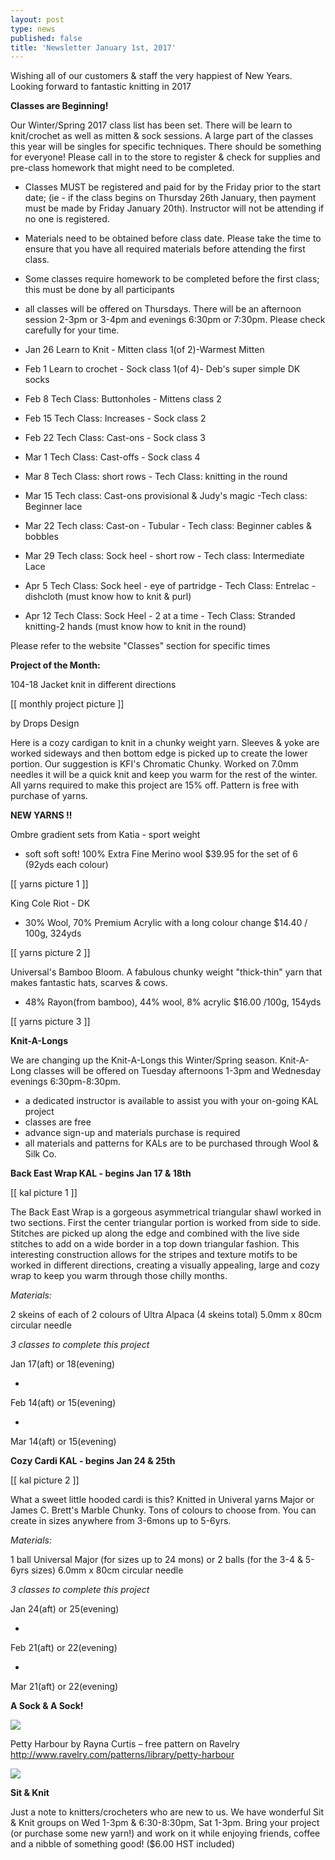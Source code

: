 ```yaml
---
layout: post
type: news
published: false
title: 'Newsletter January 1st, 2017'
---
```

Wishing all of our customers & staff the very happiest of New Years. Looking forward to fantastic knitting in 2017

**Classes are Beginning!**

Our Winter/Spring 2017 class list has been set. There will be learn to knit/crochet as well as mitten & sock sessions.  A large part of the classes this year will be singles for specific techniques. There should be something for everyone!  Please call in to the store to register & check for supplies and pre-class homework that might need to be completed.  

- Classes MUST  be registered and paid for by the Friday prior to the start date; (ie - if the class begins on Thursday 26th January, then payment must be made by Friday January 20th).  Instructor will not be attending if no one is registered.
- Materials need to be obtained before class date.  Please take the time to ensure that you have all required materials before attending the first class.
- Some classes require homework to be completed before the first class; this must be done by all participants
- all classes will be offered on Thursdays. There will be an afternoon session 2-3pm or 3-4pm and evenings 6:30pm or 7:30pm. Please check carefully for your time.


- Jan 26  Learn to Knit - Mitten class 1(of 2)-Warmest Mitten
- Feb 1  Learn to crochet - Sock class 1(of 4)- Deb's super simple DK socks
- Feb 8  Tech Class: Buttonholes - Mittens class 2
- Feb 15  Tech Class: Increases - Sock class 2
- Feb 22  Tech Class: Cast-ons - Sock class 3
- Mar 1   Tech Class: Cast-offs - Sock class 4
- Mar 8   Tech Class: short rows - Tech Class: knitting in the round
- Mar 15  Tech class: Cast-ons provisional & Judy's magic -Tech class: Beginner lace
- Mar 22  Tech class: Cast-on - Tubular - Tech class: Beginner cables & bobbles
- Mar 29  Tech class: Sock heel - short row - Tech class: Intermediate Lace
- Apr 5     Tech Class: Sock heel - eye of partridge - Tech Class: Entrelac - dishcloth (must know how to knit & purl)
- Apr 12   Tech Class: Sock Heel - 2 at a time - Tech Class: Stranded knitting-2 hands (must know how to knit in the round)

Please refer to the website "Classes" section for specific times

**Project of the Month:**

104-18 Jacket knit in different directions

[[ monthly project picture ]]

by Drops Design

Here is a cozy cardigan to knit in a chunky weight yarn. Sleeves & yoke are worked sideways and then bottom edge is picked up to create the lower portion.  Our suggestion is KFI's Chromatic Chunky.  Worked on 7.0mm needles it will be a quick knit and keep you warm for the rest of the winter. All yarns required to make this project are 15% off. Pattern is free with purchase of yarns.

**NEW YARNS !!**

Ombre gradient sets from Katia - sport weight

- soft soft soft!  100% Extra Fine Merino wool     $39.95 for the set of 6 (92yds each colour)

[[ yarns picture 1 ]]

King Cole Riot - DK

-  30% Wool, 70% Premium Acrylic with a long colour change $14.40 / 100g, 324yds

[[ yarns picture 2 ]]

Universal's Bamboo Bloom. A fabulous chunky weight "thick-thin" yarn that makes fantastic hats, scarves & cows.

-  48% Rayon(from bamboo), 44% wool, 8% acrylic $16.00  /100g, 154yds

[[ yarns picture 3 ]]

**Knit-A-Longs**

We are changing up the Knit-A-Longs this Winter/Spring season.  Knit-A-Long classes will be offered on Tuesday afternoons 1-3pm and Wednesday evenings 6:30pm-8:30pm.  

-  a dedicated instructor is available to assist you with your on-going KAL project
-  classes are free
-  advance sign-up and materials purchase is required 
-  all materials and patterns for KALs are to be purchased through Wool & Silk Co.

**Back East Wrap  KAL - begins Jan 17 & 18th**

[[ kal picture 1 ]]

The Back East Wrap is a gorgeous asymmetrical triangular shawl worked in two sections. First the center triangular portion is worked from side to side. Stitches are picked up along the edge and combined with the live side stitches to add on a wide border in a top down triangular fashion. This interesting construction allows for the stripes and texture motifs to be worked in different directions, creating a visually appealing, large and cozy wrap to keep you warm through those chilly months.

_Materials:_

2 skeins of each of 2 colours of Ultra Alpaca (4 skeins total) 5.0mm x 80cm circular needle

_3 classes to complete this project_

Jan 17(aft) or 18(evening)

+

Feb 14(aft) or 15(evening)

+

Mar 14(aft) or 15(evening)

**Cozy Cardi  KAL - begins Jan 24 & 25th**

[[ kal picture 2 ]]

What a sweet little hooded cardi is this?  Knitted in Univeral yarns Major or James C. Brett's Marble Chunky. Tons of colours to choose from. You can create in sizes anywhere from 3-6mons up to 5-6yrs.

_Materials:_

1 ball Universal Major (for sizes up to 24 mons) or  2 balls (for the 3-4 & 5-6yrs sizes) 6.0mm x 80cm circular needle

_3 classes to complete this project_

Jan 24(aft) or 25(evening)

+

Feb 21(aft) or 22(evening)

+

Mar 21(aft) or 22(evening)

**A Sock & A Sock!**

![]({{site.baseurl}}/img/socks/jan1.jpg)

Petty Harbour by Rayna Curtis – free pattern on Ravelry
http://www.ravelry.com/patterns/library/petty-harbour

![]({{site.baseurl}}/img/socks/jan2.jpg)

**Sit & Knit**
 
Just a note to knitters/crocheters who are new to us. We have wonderful Sit & Knit groups on Wed 1-3pm & 6:30-8:30pm, Sat 1-3pm.  Bring your project (or purchase some new yarn!) and work on it while enjoying friends, coffee and a nibble of something good! ($6.00 HST included)
